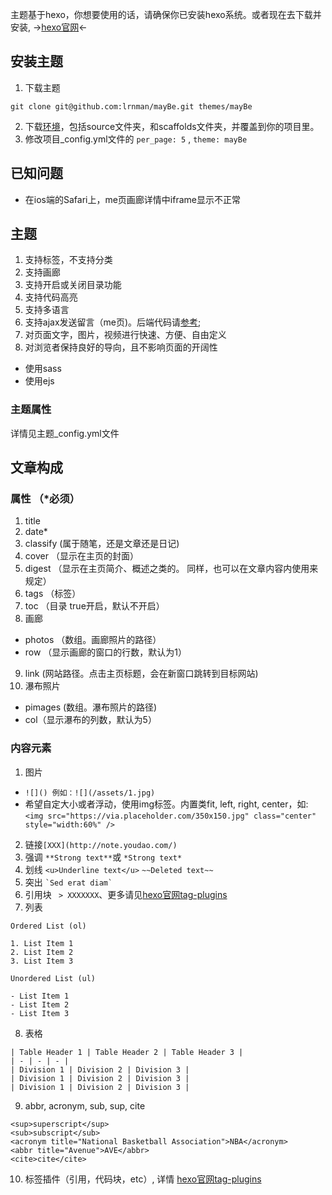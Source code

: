 主题基于hexo，你想要使用的话，请确保你已安装hexo系统。或者现在去下载并安装, ->[hexo官网](https://hexo.io)<-

## 安装主题
1. 下载主题
```
git clone git@github.com:lrnman/mayBe.git themes/mayBe
```
2. 下载[环境](https://github.com/lrnman/mayBe-dev)，包括source文件夹，和scaffolds文件夹，并覆盖到你的项目里。
3. 修改项目_config.yml文件的 `per_page: 5` ,  `theme: mayBe`

## 已知问题
- 在ios端的Safari上，me页画廊详情中iframe显示不正常

## 主题
1. 支持标签，不支持分类
2. 支持画廊
3. 支持开启或关闭目录功能
4. 支持代码高亮
5. 支持多语言
6. 支持ajax发送留言（me页)。后端代码请[参考](https://c.55to.top/2017/07/06/使用前后端分离技术，为mayBe主题增加留言功能支持/);
7. 对页面文字，图片，视频进行快速、方便、自由定义
8. 对浏览者保持良好的导向，且不影响页面的开阔性

- 使用sass
- 使用ejs

### 主题属性
详情见主题_config.yml文件

## 文章构成
### 属性 （*必须）
1. title
2. date*
3. classify     (属于随笔，还是文章还是日记)
4. cover （显示在主页的封面）
5. digest （显示在主页简介、概述之类的。 同样，也可以在文章内容内使用<!--more-->来规定）
6. tags （标签）
7. toc （目录 true开启，默认不开启）
8. 画廊 
- photos （数组。画廊照片的路径）
- row （显示画廊的窗口的行数，默认为1）
9. link (网站路径。点击主页标题，会在新窗口跳转到目标网站)
10. 瀑布照片
- pimages (数组。瀑布照片的路径)
- col（显示瀑布的列数，默认为5）

### 内容元素
1. 图片
- ```![]() 例如：![](/assets/1.jpg)```
- 希望自定大小或者浮动，使用img标签。内置类fit, left, right, center，如: 
```<img src="https://via.placeholder.com/350x150.jpg" class="center" style="width:60%" />```   
2. 链接```[XXX](http://note.youdao.com/)```
3. 强调 ```**Strong text**```或 ```*Strong text*```
4. 划线 ```<u>Underline text</u>``` ```~~Deleted text~~```
5. 突出 ``` `Sed erat diam` ```
6. 引用块 ``` > XXXXXXX```、更多请见[hexo官网tag-plugins](https://hexo.io/zh-cn/docs/tag-plugins.html)
7. 列表 
 ```
 Ordered List (ol)
 
1. List Item 1
2. List Item 2
3. List Item 3
 ```
 ```
 Unordered List (ul)

- List Item 1
- List Item 2
- List Item 3
 ```
8. 表格
```
| Table Header 1 | Table Header 2 | Table Header 3 |
| - | - | - |
| Division 1 | Division 2 | Division 3 |
| Division 1 | Division 2 | Division 3 |
| Division 1 | Division 2 | Division 3 |
```
9. abbr, acronym, sub, sup, cite
```
<sup>superscript</sup>
<sub>subscript</sub>
<acronym title="National Basketball Association">NBA</acronym>
<abbr title="Avenue">AVE</abbr>
<cite>cite</cite>
```
10. 标签插件（引用，代码块，etc）, 详情 [hexo官网tag-plugins](https://hexo.io/zh-cn/docs/tag-plugins.html)